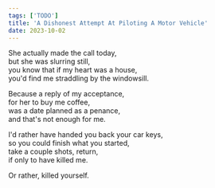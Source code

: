 ```yaml
---
tags: ['TODO']
title: 'A Dishonest Attempt At Piloting A Motor Vehicle'
date: 2023-10-02
---
```


She actually made the call today,  
but she was slurring still,  
you know that if my heart was a house,  
you'd find me straddling by the windowsill.

Because a reply of my acceptance,  
for her to buy me coffee,  
was a date planned as a penance,  
and that's not enough for me.

I'd rather have handed you back your car keys,  
so you could finish what you started,  
take a couple shots, return,  
if only to have killed me.

Or rather, killed yourself.

